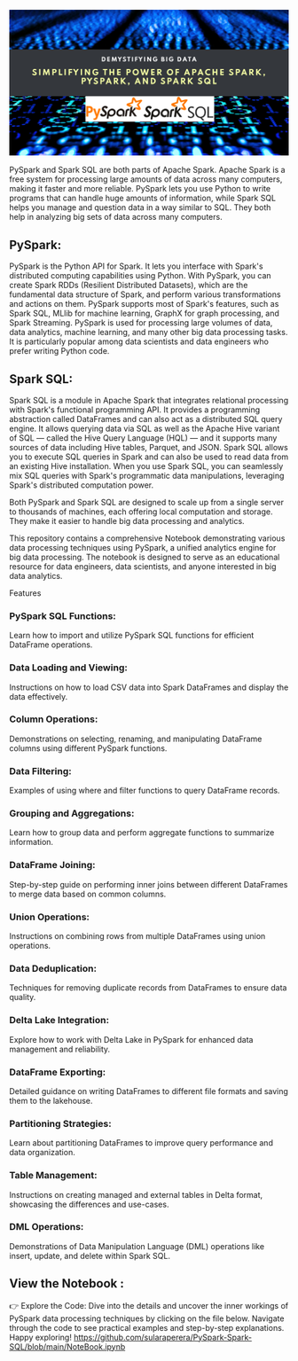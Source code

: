 <img src="https://github.com/sularaperera/PySpark-Spark-SQL/blob/main/images/banner.png"></img>

PySpark and Spark SQL are both parts of Apache Spark. Apache Spark is a free system for processing large amounts of data across many computers, making it faster and more reliable. PySpark lets you use Python to write programs that can handle huge amounts of information, while Spark SQL helps you manage and question data in a way similar to SQL. They both help in analyzing big sets of data across many computers.

## PySpark:
PySpark is the Python API for Spark. It lets you interface with Spark's distributed computing capabilities using Python. With PySpark, you can create Spark RDDs (Resilient Distributed Datasets), which are the fundamental data structure of Spark, and perform various transformations and actions on them. PySpark supports most of Spark's features, such as Spark SQL, MLlib for machine learning, GraphX for graph processing, and Spark Streaming. PySpark is used for processing large volumes of data, data analytics, machine learning, and many other big data processing tasks. It is particularly popular among data scientists and data engineers who prefer writing Python code.

## Spark SQL:
Spark SQL is a module in Apache Spark that integrates relational processing with Spark's functional programming API. It provides a programming abstraction called DataFrames and can also act as a distributed SQL query engine. It allows querying data via SQL as well as the Apache Hive variant of SQL — called the Hive Query Language (HQL) — and it supports many sources of data including Hive tables, Parquet, and JSON. Spark SQL allows you to execute SQL queries in Spark and can also be used to read data from an existing Hive installation. When you use Spark SQL, you can seamlessly mix SQL queries with Spark's programmatic data manipulations, leveraging Spark's distributed computation power.

Both PySpark and Spark SQL are designed to scale up from a single server to thousands of machines, each offering local computation and storage. They make it easier to handle big data processing and analytics.

This repository contains a comprehensive Notebook demonstrating various data processing techniques using PySpark, a unified analytics engine for big data processing. The notebook is designed to serve as an educational resource for data engineers, data scientists, and anyone interested in big data analytics.

Features
### PySpark SQL Functions: 
Learn how to import and utilize PySpark SQL functions for efficient DataFrame operations.
### Data Loading and Viewing: 
Instructions on how to load CSV data into Spark DataFrames and display the data effectively.
### Column Operations: 
Demonstrations on selecting, renaming, and manipulating DataFrame columns using different PySpark functions.
### Data Filtering: 
Examples of using where and filter functions to query DataFrame records.
### Grouping and Aggregations: 
Learn how to group data and perform aggregate functions to summarize information.
### DataFrame Joining: 
Step-by-step guide on performing inner joins between different DataFrames to merge data based on common columns.
### Union Operations: 
Instructions on combining rows from multiple DataFrames using union operations.
### Data Deduplication: 
Techniques for removing duplicate records from DataFrames to ensure data quality.
### Delta Lake Integration: 
Explore how to work with Delta Lake in PySpark for enhanced data management and reliability.
### DataFrame Exporting: 
Detailed guidance on writing DataFrames to different file formats and saving them to the lakehouse.
### Partitioning Strategies: 
Learn about partitioning DataFrames to improve query performance and data organization.
### Table Management: 
Instructions on creating managed and external tables in Delta format, showcasing the differences and use-cases.
### DML Operations: 
Demonstrations of Data Manipulation Language (DML) operations like insert, update, and delete within Spark SQL.


## View the Notebook : 
👉 Explore the Code: Dive into the details and uncover the inner workings of PySpark data processing techniques by clicking on the file below. Navigate through the code to see practical examples and step-by-step explanations. Happy exploring!
https://github.com/sularaperera/PySpark-Spark-SQL/blob/main/NoteBook.ipynb
